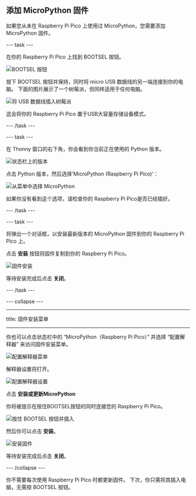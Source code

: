 ## 添加 MicroPython 固件

如果您从未在 Raspberry Pi Pico 上使用过 MicroPython，您需要添加 MicroPython 固件。

\--- task ---

在你的 Raspberry Pi Pico 上找到 BOOTSEL 按钮。

![BOOTSEL 按钮](images/Pico-bootsel.png)

按下 BOOTSEL 按钮并保持，同时将 micro USB 数据线的另一端连接到你的电脑。 下面的图片展示了一个树莓派，但同样适用于任何电脑。

![将 USB 数据线插入树莓派](images/Pico-Raspberry-Pi-4-Plug.png)

这会将你的 Raspberry Pi Pico 置于USB大容量存储设备模式。

\--- /task ---

\--- task ---

在 Thonny 窗口的右下角，你会看到你当前正在使用的 Python 版本。

![状态栏上的版本](images/thonny-status-bar-version.png)

点击 Python 版本，然后选择'MicroPython (Raspberry Pi Pico)'：

![从菜单中选择 MicroPython](images/thonny-micropython-pico-menu.png)

如果你没有看到这个选项，请检查你的 Raspberry Pi Pico是否已经插好。

\--- /task ---

\--- task ---

将弹出一个对话框，以安装最新版本的 MicroPython 固件到你的 Raspberry Pi Pico 上。

点击 **安装** 按钮将固件复制到你的 Raspberry Pi Pico。

![固件安装](images/thonny-install-micropython-pico.png)

等待安装完成后点击 **关闭**。

\--- /task ---

\--- collapse ---

***

title: 固件安装菜单

***

你也可以点击状态栏中的 “MicroPython（Raspberry Pi Pico）” 并选择 “配置解释器” 来访问固件安装菜单。

![配置解释器菜单](images/thonny-configure-interpreter.png)

解释器设置将打开。

![配置解释器设置](images/thonny-interpreter-settings.png)

点击 **安装或更新MicroPython**

你将被提示在按住BOOTSEL按钮的同时连接您的 Raspberry Pi Pico。

![按住 BOOTSEL 按钮并插入](images/thonny-bootsel.png)

然后你可以点击 **安装**。

![安装固件](images/thonny-firmware-install.png)

等待安装完成后点击 **关闭**。

\--- /collapse ---

你不需要每次使用 Raspberry Pi Pico 时都更新固件。 下次，你只需将其插入电脑，无需按 BOOTSEL 按钮。
